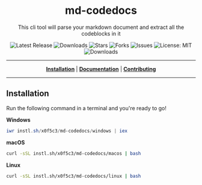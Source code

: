 <h1 align="center">md-codedocs</h1>
<p align="center">This cli tool will parse your markdown document and extract all the codeblocks in it</p>

<p align="center">

<a style="text-decoration: none" href="https://github.com/x0f5c3/md-codedocs/releases">
<img src="https://img.shields.io/github/v/release/x0f5c3/md-codedocs?style=flat-square" alt="Latest Release">
</a>

<a style="text-decoration: none" href="https://github.com/x0f5c3/md-codedocs/releases">
<img src="https://img.shields.io/github/downloads/x0f5c3/md-codedocs/total.svg?style=flat-square" alt="Downloads">
</a>

<a style="text-decoration: none" href="https://github.com/x0f5c3/md-codedocs/stargazers">
<img src="https://img.shields.io/github/stars/x0f5c3/md-codedocs.svg?style=flat-square" alt="Stars">
</a>

<a style="text-decoration: none" href="https://github.com/x0f5c3/md-codedocs/fork">
<img src="https://img.shields.io/github/forks/x0f5c3/md-codedocs.svg?style=flat-square" alt="Forks">
</a>

<a style="text-decoration: none" href="https://github.com/x0f5c3/md-codedocs/issues">
<img src="https://img.shields.io/github/issues/x0f5c3/md-codedocs.svg?style=flat-square" alt="Issues">
</a>

<a style="text-decoration: none" href="https://opensource.org/licenses/MIT">
<img src="https://img.shields.io/badge/License-MIT-yellow.svg?style=flat-square" alt="License: MIT">
</a>

<br/>

<a style="text-decoration: none" href="https://github.com/x0f5c3/md-codedocs/releases">
<img src="https://img.shields.io/badge/platform-windows%20%7C%20macos%20%7C%20linux-informational?style=for-the-badge" alt="Downloads">
</a>

<br/>

</p>

----

<p align="center">
<strong><a href="https://x0f5c3.github.io/md-codedocs/#/installation">Installation</a></strong>
|
<strong><a href="https://x0f5c3.github.io/md-codedocs/#/docs">Documentation</a></strong>
|
<strong><a href="https://x0f5c3.github.io/md-codedocs/#/CONTRIBUTING">Contributing</a></strong>
</p>

----



## Installation

Run the following command in a terminal and you're ready to go!

**Windows**
```powershell
iwr instl.sh/x0f5c3/md-codedocs/windows | iex
```

**macOS**
```bash
curl -sSL instl.sh/x0f5c3/md-codedocs/macos | bash
```

**Linux**
```bash
curl -sSL instl.sh/x0f5c3/md-codedocs/linux | bash
```
